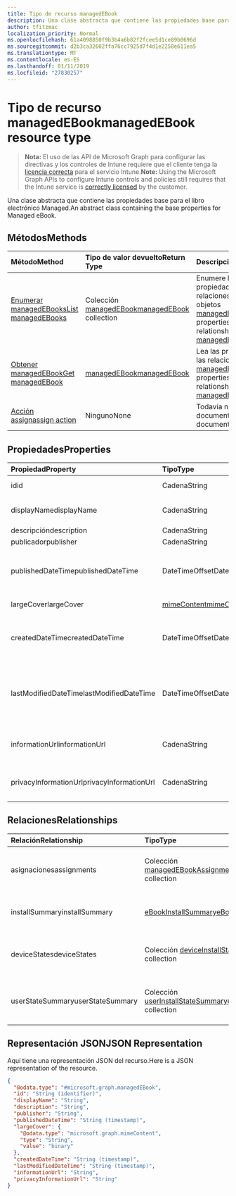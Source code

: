 ```yaml
---
title: Tipo de recurso managedEBook
description: Una clase abstracta que contiene las propiedades base para el libro electrónico Managed.
author: tfitzmac
localization_priority: Normal
ms.openlocfilehash: 61a4098850f9b3b4a6b82f2fcee5d1ce89b0696d
ms.sourcegitcommit: d2b3ca32602ffa76cc7925d7f4d1e2258e611ea5
ms.translationtype: MT
ms.contentlocale: es-ES
ms.lasthandoff: 01/11/2019
ms.locfileid: "27830257"
---
```

# <a name="managedebook-resource-type"></a><span data-ttu-id="559a4-103">Tipo de recurso managedEBook</span><span class="sxs-lookup"><span data-stu-id="559a4-103">managedEBook resource type</span></span>

> <span data-ttu-id="559a4-104">**Nota:** El uso de las API de Microsoft Graph para configurar las directivas y los controles de Intune requiere que el cliente tenga la [licencia correcta](https://go.microsoft.com/fwlink/?linkid=839381) para el servicio Intune.</span><span class="sxs-lookup"><span data-stu-id="559a4-104">**Note:** Using the Microsoft Graph APIs to configure Intune controls and policies still requires that the Intune service is [correctly licensed](https://go.microsoft.com/fwlink/?linkid=839381) by the customer.</span></span>

<span data-ttu-id="559a4-105">Una clase abstracta que contiene las propiedades base para el libro electrónico Managed.</span><span class="sxs-lookup"><span data-stu-id="559a4-105">An abstract class containing the base properties for Managed eBook.</span></span>
## <a name="methods"></a><span data-ttu-id="559a4-106">Métodos</span><span class="sxs-lookup"><span data-stu-id="559a4-106">Methods</span></span>
|<span data-ttu-id="559a4-107">Método</span><span class="sxs-lookup"><span data-stu-id="559a4-107">Method</span></span>|<span data-ttu-id="559a4-108">Tipo de valor devuelto</span><span class="sxs-lookup"><span data-stu-id="559a4-108">Return Type</span></span>|<span data-ttu-id="559a4-109">Descripción</span><span class="sxs-lookup"><span data-stu-id="559a4-109">Description</span></span>|
|:---|:---|:---|
|[<span data-ttu-id="559a4-110">Enumerar managedEBooks</span><span class="sxs-lookup"><span data-stu-id="559a4-110">List managedEBooks</span></span>](../api/intune-books-managedebook-list.md)|<span data-ttu-id="559a4-111">Colección [managedEBook](../resources/intune-books-managedebook.md)</span><span class="sxs-lookup"><span data-stu-id="559a4-111">[managedEBook](../resources/intune-books-managedebook.md) collection</span></span>|<span data-ttu-id="559a4-112">Enumere las propiedades y las relaciones de los objetos [managedEBook](../resources/intune-books-managedebook.md).</span><span class="sxs-lookup"><span data-stu-id="559a4-112">List properties and relationships of the [managedEBook](../resources/intune-books-managedebook.md) objects.</span></span>|
|[<span data-ttu-id="559a4-113">Obtener managedEBook</span><span class="sxs-lookup"><span data-stu-id="559a4-113">Get managedEBook</span></span>](../api/intune-books-managedebook-get.md)|[<span data-ttu-id="559a4-114">managedEBook</span><span class="sxs-lookup"><span data-stu-id="559a4-114">managedEBook</span></span>](../resources/intune-books-managedebook.md)|<span data-ttu-id="559a4-115">Lea las propiedades y las relaciones del objeto [managedEBook](../resources/intune-books-managedebook.md).</span><span class="sxs-lookup"><span data-stu-id="559a4-115">Read properties and relationships of the [managedEBook](../resources/intune-books-managedebook.md) object.</span></span>|
|[<span data-ttu-id="559a4-116">Acción assign</span><span class="sxs-lookup"><span data-stu-id="559a4-116">assign action</span></span>](../api/intune-books-managedebook-assign.md)|<span data-ttu-id="559a4-117">Ninguno</span><span class="sxs-lookup"><span data-stu-id="559a4-117">None</span></span>|<span data-ttu-id="559a4-118">Todavía no documentado</span><span class="sxs-lookup"><span data-stu-id="559a4-118">Not yet documented</span></span>|

## <a name="properties"></a><span data-ttu-id="559a4-119">Propiedades</span><span class="sxs-lookup"><span data-stu-id="559a4-119">Properties</span></span>
|<span data-ttu-id="559a4-120">Propiedad</span><span class="sxs-lookup"><span data-stu-id="559a4-120">Property</span></span>|<span data-ttu-id="559a4-121">Tipo</span><span class="sxs-lookup"><span data-stu-id="559a4-121">Type</span></span>|<span data-ttu-id="559a4-122">Descripción</span><span class="sxs-lookup"><span data-stu-id="559a4-122">Description</span></span>|
|:---|:---|:---|
|<span data-ttu-id="559a4-123">id</span><span class="sxs-lookup"><span data-stu-id="559a4-123">id</span></span>|<span data-ttu-id="559a4-124">Cadena</span><span class="sxs-lookup"><span data-stu-id="559a4-124">String</span></span>|<span data-ttu-id="559a4-125">Clave de la entidad.</span><span class="sxs-lookup"><span data-stu-id="559a4-125">Key of the entity.</span></span>|
|<span data-ttu-id="559a4-126">displayName</span><span class="sxs-lookup"><span data-stu-id="559a4-126">displayName</span></span>|<span data-ttu-id="559a4-127">Cadena</span><span class="sxs-lookup"><span data-stu-id="559a4-127">String</span></span>|<span data-ttu-id="559a4-128">Nombre del libro electrónico</span><span class="sxs-lookup"><span data-stu-id="559a4-128">Name of the eBook.</span></span>|
|<span data-ttu-id="559a4-129">descripción</span><span class="sxs-lookup"><span data-stu-id="559a4-129">description</span></span>|<span data-ttu-id="559a4-130">Cadena</span><span class="sxs-lookup"><span data-stu-id="559a4-130">String</span></span>|<span data-ttu-id="559a4-131">Descripción.</span><span class="sxs-lookup"><span data-stu-id="559a4-131">Description.</span></span>|
|<span data-ttu-id="559a4-132">publicador</span><span class="sxs-lookup"><span data-stu-id="559a4-132">publisher</span></span>|<span data-ttu-id="559a4-133">Cadena</span><span class="sxs-lookup"><span data-stu-id="559a4-133">String</span></span>|<span data-ttu-id="559a4-134">Publicador.</span><span class="sxs-lookup"><span data-stu-id="559a4-134">Publisher.</span></span>|
|<span data-ttu-id="559a4-135">publishedDateTime</span><span class="sxs-lookup"><span data-stu-id="559a4-135">publishedDateTime</span></span>|<span data-ttu-id="559a4-136">DateTimeOffset</span><span class="sxs-lookup"><span data-stu-id="559a4-136">DateTimeOffset</span></span>|<span data-ttu-id="559a4-137">La fecha y la hora en que se publicó el libro electrónico.</span><span class="sxs-lookup"><span data-stu-id="559a4-137">The date and time when the eBook was published.</span></span>|
|<span data-ttu-id="559a4-138">largeCover</span><span class="sxs-lookup"><span data-stu-id="559a4-138">largeCover</span></span>|[<span data-ttu-id="559a4-139">mimeContent</span><span class="sxs-lookup"><span data-stu-id="559a4-139">mimeContent</span></span>](../resources/intune-shared-mimecontent.md)|<span data-ttu-id="559a4-140">Cubierta de libro.</span><span class="sxs-lookup"><span data-stu-id="559a4-140">Book cover.</span></span>|
|<span data-ttu-id="559a4-141">createdDateTime</span><span class="sxs-lookup"><span data-stu-id="559a4-141">createdDateTime</span></span>|<span data-ttu-id="559a4-142">DateTimeOffset</span><span class="sxs-lookup"><span data-stu-id="559a4-142">DateTimeOffset</span></span>|<span data-ttu-id="559a4-143">La fecha y la hora en que se creó el archivo del libro electrónico.</span><span class="sxs-lookup"><span data-stu-id="559a4-143">The date and time when the eBook file was created.</span></span>|
|<span data-ttu-id="559a4-144">lastModifiedDateTime</span><span class="sxs-lookup"><span data-stu-id="559a4-144">lastModifiedDateTime</span></span>|<span data-ttu-id="559a4-145">DateTimeOffset</span><span class="sxs-lookup"><span data-stu-id="559a4-145">DateTimeOffset</span></span>|<span data-ttu-id="559a4-146">La fecha y la hora en que se modificó por última vez el libro electrónico.</span><span class="sxs-lookup"><span data-stu-id="559a4-146">The date and time when the eBook was last modified.</span></span>|
|<span data-ttu-id="559a4-147">informationUrl</span><span class="sxs-lookup"><span data-stu-id="559a4-147">informationUrl</span></span>|<span data-ttu-id="559a4-148">Cadena</span><span class="sxs-lookup"><span data-stu-id="559a4-148">String</span></span>|<span data-ttu-id="559a4-149">La dirección URL para obtener más información.</span><span class="sxs-lookup"><span data-stu-id="559a4-149">The more information Url.</span></span>|
|<span data-ttu-id="559a4-150">privacyInformationUrl</span><span class="sxs-lookup"><span data-stu-id="559a4-150">privacyInformationUrl</span></span>|<span data-ttu-id="559a4-151">Cadena</span><span class="sxs-lookup"><span data-stu-id="559a4-151">String</span></span>|<span data-ttu-id="559a4-152">La dirección URL de la declaración de privacidad.</span><span class="sxs-lookup"><span data-stu-id="559a4-152">The privacy statement Url.</span></span>|

## <a name="relationships"></a><span data-ttu-id="559a4-153">Relaciones</span><span class="sxs-lookup"><span data-stu-id="559a4-153">Relationships</span></span>
|<span data-ttu-id="559a4-154">Relación</span><span class="sxs-lookup"><span data-stu-id="559a4-154">Relationship</span></span>|<span data-ttu-id="559a4-155">Tipo</span><span class="sxs-lookup"><span data-stu-id="559a4-155">Type</span></span>|<span data-ttu-id="559a4-156">Descripción</span><span class="sxs-lookup"><span data-stu-id="559a4-156">Description</span></span>|
|:---|:---|:---|
|<span data-ttu-id="559a4-157">asignaciones</span><span class="sxs-lookup"><span data-stu-id="559a4-157">assignments</span></span>|<span data-ttu-id="559a4-158">Colección [managedEBookAssignment](../resources/intune-books-managedebookassignment.md)</span><span class="sxs-lookup"><span data-stu-id="559a4-158">[managedEBookAssignment](../resources/intune-books-managedebookassignment.md) collection</span></span>|<span data-ttu-id="559a4-159">La lista de asignaciones para este libro electrónico.</span><span class="sxs-lookup"><span data-stu-id="559a4-159">The list of assignments for this eBook.</span></span>|
|<span data-ttu-id="559a4-160">installSummary</span><span class="sxs-lookup"><span data-stu-id="559a4-160">installSummary</span></span>|[<span data-ttu-id="559a4-161">eBookInstallSummary</span><span class="sxs-lookup"><span data-stu-id="559a4-161">eBookInstallSummary</span></span>](../resources/intune-books-ebookinstallsummary.md)|<span data-ttu-id="559a4-162">Resumen de instalación de las aplicaciones para móviles.</span><span class="sxs-lookup"><span data-stu-id="559a4-162">Mobile App Install Summary.</span></span>|
|<span data-ttu-id="559a4-163">deviceStates</span><span class="sxs-lookup"><span data-stu-id="559a4-163">deviceStates</span></span>|<span data-ttu-id="559a4-164">Colección [deviceInstallState](../resources/intune-books-deviceinstallstate.md)</span><span class="sxs-lookup"><span data-stu-id="559a4-164">[deviceInstallState](../resources/intune-books-deviceinstallstate.md) collection</span></span>|<span data-ttu-id="559a4-165">La lista de estados de asignaciones para este libro electrónico.</span><span class="sxs-lookup"><span data-stu-id="559a4-165">The list of installation states for this eBook.</span></span>|
|<span data-ttu-id="559a4-166">userStateSummary</span><span class="sxs-lookup"><span data-stu-id="559a4-166">userStateSummary</span></span>|<span data-ttu-id="559a4-167">Colección [userInstallStateSummary](../resources/intune-books-userinstallstatesummary.md)</span><span class="sxs-lookup"><span data-stu-id="559a4-167">[userInstallStateSummary](../resources/intune-books-userinstallstatesummary.md) collection</span></span>|<span data-ttu-id="559a4-168">La lista de estados de asignaciones para este libro electrónico.</span><span class="sxs-lookup"><span data-stu-id="559a4-168">The list of installation states for this eBook.</span></span>|

## <a name="json-representation"></a><span data-ttu-id="559a4-169">Representación JSON</span><span class="sxs-lookup"><span data-stu-id="559a4-169">JSON Representation</span></span>
<span data-ttu-id="559a4-170">Aquí tiene una representación JSON del recurso.</span><span class="sxs-lookup"><span data-stu-id="559a4-170">Here is a JSON representation of the resource.</span></span>
<!-- {
  "blockType": "resource",
  "keyProperty": "id",
  "@odata.type": "microsoft.graph.managedEBook"
}
-->
``` json
{
  "@odata.type": "#microsoft.graph.managedEBook",
  "id": "String (identifier)",
  "displayName": "String",
  "description": "String",
  "publisher": "String",
  "publishedDateTime": "String (timestamp)",
  "largeCover": {
    "@odata.type": "microsoft.graph.mimeContent",
    "type": "String",
    "value": "binary"
  },
  "createdDateTime": "String (timestamp)",
  "lastModifiedDateTime": "String (timestamp)",
  "informationUrl": "String",
  "privacyInformationUrl": "String"
}
```



